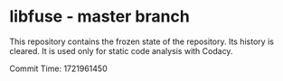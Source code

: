 # libfuse - master branch

This repository contains the frozen state of the repository.
Its history is cleared. It is used only for static code
analysis with Codacy.

Commit Time: 1721961450